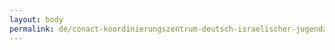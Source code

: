 ```yaml
---
layout: body
permalink: de/conact-koordinierungszentrum-deutsch-israelischer-jugendaustausch/
---
```


